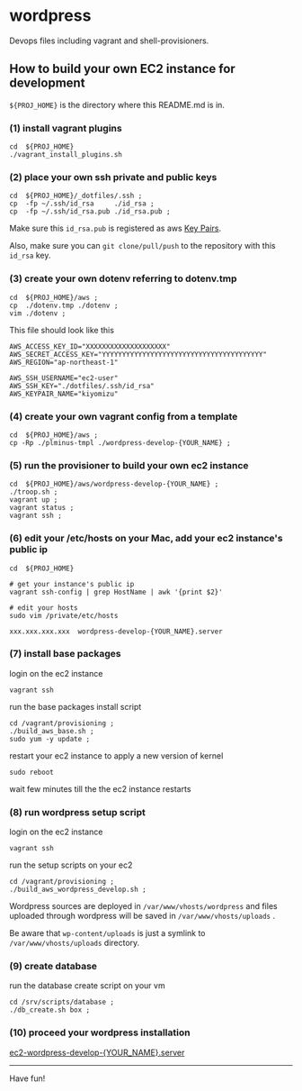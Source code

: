 # wordpress

Devops files including vagrant and shell-provisioners.

## How to build your own EC2 instance for development

`${PROJ_HOME}` is the directory where this README.md is in.

### (1) install vagrant plugins

```
cd  ${PROJ_HOME}
./vagrant_install_plugins.sh
```

### (2) place your own ssh private and public keys

```
cd  ${PROJ_HOME}/_dotfiles/.ssh ;
cp  -fp ~/.ssh/id_rsa     ./id_rsa ;
cp  -fp ~/.ssh/id_rsa.pub ./id_rsa.pub ;
```

Make sure this `id_rsa.pub` is registered as aws [Key Pairs](https://ap-northeast-1.console.aws.amazon.com/ec2/v2/home?region=ap-northeast-1#KeyPairs:sort=keyName).

Also, make sure you can `git clone/pull/push` to the repository with this `id_rsa` key.

### (3) create your own dotenv referring to dotenv.tmp

```
cd  ${PROJ_HOME}/aws ;
cp  ./dotenv.tmp ./dotenv ;
vim ./dotenv ;
```

This file should look like this

```
AWS_ACCESS_KEY_ID="XXXXXXXXXXXXXXXXXXXX"
AWS_SECRET_ACCESS_KEY="YYYYYYYYYYYYYYYYYYYYYYYYYYYYYYYYYYYYYYYY"
AWS_REGION="ap-northeast-1"

AWS_SSH_USERNAME="ec2-user"
AWS_SSH_KEY="./dotfiles/.ssh/id_rsa"
AWS_KEYPAIR_NAME="kiyomizu"
```

### (4) create your own vagrant config from a template

```
cd  ${PROJ_HOME}/aws ;
cp -Rp ./plminus-tmpl ./wordpress-develop-{YOUR_NAME} ;
```

### (5) run the provisioner to build your own ec2 instance

```
cd  ${PROJ_HOME}/aws/wordpress-develop-{YOUR_NAME} ;
./troop.sh ;
vagrant up ;
vagrant status ;
vagrant ssh ;
```

### (6) edit your /etc/hosts on your Mac, add your ec2 instance's public ip

```
cd  ${PROJ_HOME}

# get your instance's public ip
vagrant ssh-config | grep HostName | awk '{print $2}'

# edit your hosts
sudo vim /private/etc/hosts

xxx.xxx.xxx.xxx  wordpress-develop-{YOUR_NAME}.server
```

### (7) install base packages

login on the ec2 instance

```
vagrant ssh
```

run the base packages install script

```
cd /vagrant/provisioning ;
./build_aws_base.sh ;
sudo yum -y update ;
```

restart your ec2 instance to apply a new version of kernel

```
sudo reboot
```

wait few minutes till the the ec2 instance restarts

### (8) run wordpress setup script

login on the ec2 instance

```
vagrant ssh
```

run the setup scripts on your ec2

```
cd /vagrant/provisioning ;
./build_aws_wordpress_develop.sh ;
```

Wordpress sources are deployed in `/var/www/vhosts/wordpress` and files uploaded through wordpress will be saved in `/var/www/vhosts/uploads` .

Be aware that `wp-content/uploads` is just a symlink to `/var/www/vhosts/uploads` directory.

### (9) create database

run the database create script on your vm

```
cd /srv/scripts/database ;
./db_create.sh box ;
```

### (10) proceed your wordpress installation

[ec2-wordpress-develop-{YOUR_NAME}.server](https://ec2-wordpress-develop-{YOUR_NAME}.server)

-----

Have fun!

